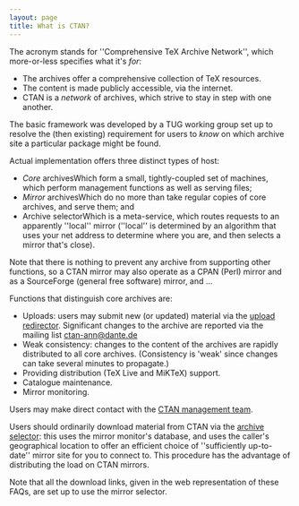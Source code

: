 ```yaml
---
layout: page
title: What is CTAN?
---
```


The acronym stands for ''Comprehensive TeX Archive Network'', which
more-or-less specifies what it's _for_:
  

-  The archives offer a comprehensive collection of TeX resources.
-  The content is made publicly accessible, via the internet.
-  CTAN is a _network_ of archives, which strive to
    stay in step with one another.

The basic framework was developed by a TUG working group set up
to resolve the (then existing) requirement for users to _know_ on
which archive site a particular package might be found.

Actual implementation offers three distinct types of host:

- _Core_ archivesWhich form a small, tightly-coupled set of
  machines, which perform management functions as well as serving
  files;
- _Mirror_ archivesWhich do no more than take regular copies
  of core archives, and serve them; and
- Archive selectorWhich is a meta-service, which routes requests
  to an apparently ''local'' mirror (''local'' is determined by an
  algorithm that uses your net address to determine where you are, and
  then selects a mirror that's close).

Note that there is nothing to prevent any archive from supporting
other functions, so a CTAN mirror may also operate as a
CPAN (Perl) mirror and as a SourceForge (general free software)
mirror, and &hellip;

Functions that distinguish core archives are:
  

-  Uploads: users may submit new (or updated) material via the
    [upload redirector](./FAQ-uploads.html). Significant changes to the
    archive are reported via the mailing list <a href="mailto:ctan-ann@dante.de">ctan-ann@dante.de</a>
-  Weak consistency: changes to the content of the archives are
    rapidly distributed to all core archives.  (Consistency is 'weak'
    since changes can take several minutes to propagate.)
-  Providing distribution (TeX&nbsp;Live and MiKTeX) support.
-  Catalogue maintenance.
-  Mirror monitoring.

Users may make direct contact with the
  [CTAN management team](mailto:ctan@dante.de).

Users should ordinarily download material from CTAN via the
[archive selector](http://mirror.ctan.org/): this uses the
mirror monitor's database, and uses the caller's geographical location to
offer an efficient choice of ''sufficiently up-to-date'' mirror site for
you to connect to.  This procedure has the advantage of distributing
the load on CTAN mirrors.

Note that all the download links, given in the web representation of
these FAQs, are set up to use the mirror selector.

